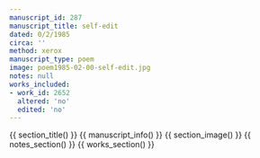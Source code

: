 ```yaml
---
manuscript_id: 287
manuscript_title: self-edit
dated: 0/2/1985
circa: ''
method: xerox
manuscript_type: poem
image: poem1985-02-00-self-edit.jpg
notes: null
works_included:
- work_id: 2652
  altered: 'no'
  edited: 'no'
---
```


{{ section_title() }}
{{ manuscript_info() }}
{{ section_image() }}
{{ notes_section() }}
{{ works_section() }}
